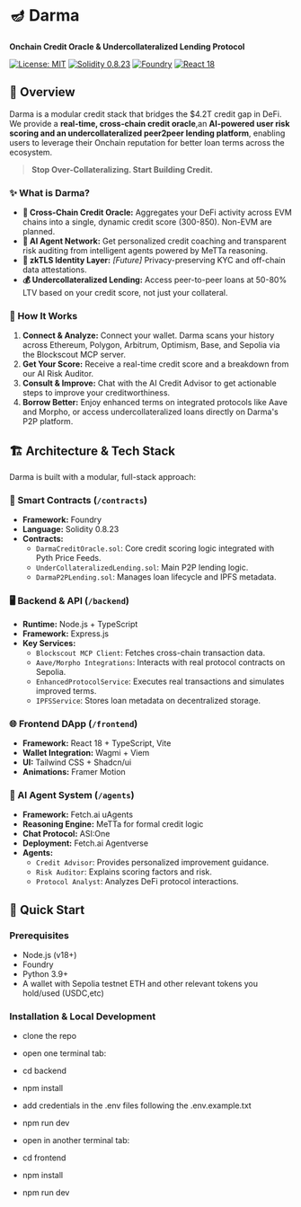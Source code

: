 # 🪔 Darma

**Onchain Credit Oracle & Undercollateralized Lending Protocol**

[![License: MIT](https://img.shields.io/badge/License-MIT-yellow.svg)](https://opensource.org/licenses/MIT)
[![Solidity 0.8.23](https://img.shields.io/badge/Solidity-0.8.23-informational)](https://docs.soliditylang.org/)
[![Foundry](https://img.shields.io/badge/Built%20with-Foundry-FF6944)](https://getfoundry.sh)
[![React 18](https://img.shields.io/badge/Frontend-React%2018-61DAFB)](https://reactjs.org/)

## 🚀 Overview

Darma is a modular credit stack that bridges the $4.2T credit gap in DeFi. We provide a **real-time, cross-chain credit oracle**,an **AI-powered user risk scoring and an undercollateralized peer2peer lending platform**, enabling users to leverage their Onchain reputation for better loan terms across the ecosystem.

> **Stop Over-Collateralizing. Start Building Credit.**

### ✨ What is Darma?

- **🔄 Cross-Chain Credit Oracle:** Aggregates your DeFi activity across EVM chains into a single, dynamic credit score (300-850). Non-EVM are planned.
- **🤖 AI Agent Network:** Get personalized credit coaching and transparent risk auditing from intelligent agents powered by MeTTa reasoning.
- **🔐 zkTLS Identity Layer:** *[Future]* Privacy-preserving KYC and off-chain data attestations.
- **💰 Undercollateralized Lending:** Access peer-to-peer loans at 50-80% LTV based on your credit score, not just your collateral.

### 🎯 How It Works

1.  **Connect & Analyze:** Connect your wallet. Darma scans your history across Ethereum, Polygon, Arbitrum, Optimism, Base, and Sepolia via the Blockscout MCP server.
2.  **Get Your Score:** Receive a real-time credit score and a breakdown from our AI Risk Auditor.
3.  **Consult & Improve:** Chat with the AI Credit Advisor to get actionable steps to improve your creditworthiness.
4.  **Borrow Better:** Enjoy enhanced terms on integrated protocols like Aave and Morpho, or access undercollateralized loans directly on Darma's P2P platform.

## 🏗️ Architecture & Tech Stack

Darma is built with a modular, full-stack approach:

### 📜 Smart Contracts (`/contracts`)
- **Framework:** Foundry
- **Language:** Solidity 0.8.23
- **Contracts:**
  - `DarmaCreditOracle.sol`: Core credit scoring logic integrated with Pyth Price Feeds.
  - `UnderCollateralizedLending.sol`: Main P2P lending logic.
  - `DarmaP2PLending.sol`: Manages loan lifecycle and IPFS metadata.

### 🖥️ Backend & API (`/backend`)
- **Runtime:** Node.js + TypeScript
- **Framework:** Express.js
- **Key Services:**
  - `Blockscout MCP Client`: Fetches cross-chain transaction data.
  - `Aave/Morpho Integrations`: Interacts with real protocol contracts on Sepolia.
  - `EnhancedProtocolService`: Executes real transactions and simulates improved terms.
  - `IPFSService`: Stores loan metadata on decentralized storage.

### 🌐 Frontend DApp (`/frontend`)
- **Framework:** React 18 + TypeScript, Vite
- **Wallet Integration:** Wagmi + Viem
- **UI:** Tailwind CSS + Shadcn/ui
- **Animations:** Framer Motion

### 🧠 AI Agent System (`/agents`)
- **Framework:** Fetch.ai uAgents
- **Reasoning Engine:** MeTTa for formal credit logic
- **Chat Protocol:** ASI:One
- **Deployment:** Fetch.ai Agentverse
- **Agents:**
  - `Credit Advisor`: Provides personalized improvement guidance.
  - `Risk Auditor`: Explains scoring factors and risk.
  - `Protocol Analyst`: Analyzes DeFi protocol interactions.

## 🚀 Quick Start

### Prerequisites
- Node.js (v18+)
- Foundry
- Python 3.9+
- A wallet with Sepolia testnet ETH and other relevant tokens you hold/used (USDC,etc)

### Installation & Local Development
- clone the repo 
- open one terminal tab:
- cd backend
- npm install
- add credentials in the .env files following the .env.example.txt
- npm run dev

- open in another terminal tab:
- cd frontend
- npm install
- npm run dev
